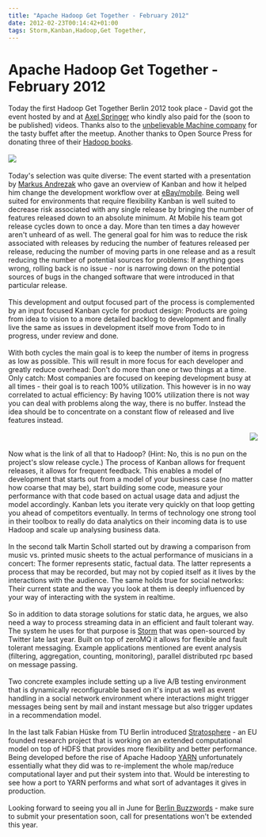 ```yaml
---
title: "Apache Hadoop Get Together - February 2012"
date: 2012-02-23T00:14:42+01:00
tags: Storm,Kanban,Hadoop,Get Together,
---
```


# Apache Hadoop Get Together - February 2012


Today the first Hadoop Get Together Berlin 2012 took place - David got the event hosted by and at <a 
href="http://www.axelspringer.de/">Axel Springer</a> who kindly also paid for the (soon to be published) videos. Thanks 
also to the <a href="http://www.unbelievable-machine.com/">unbelievable Machine company</a> for the tasty buffet after 
the meetup. Another thanks to Open Source Press for donating three of their <a 
href="https://www.opensourcepress.de/index.php?26&tt_products=343">Hadoop books</a>.<br><br><img 
src="http://isabel-drost.de/Bilder/wordpress/hgt_andre_feb_2012.jpg" 
style="float:left;padding-right:10pt"/><br><br>Today's selection was quite diverse: The event started with a 
presentation by <a href="http://twitter.com/#!/markusandrezak">Markus Andrezak</a> who gave an overview of Kanban and 
how it helped him change the development workflow over at <a href="http://www.mobile.de/">eBay/mobile</a>. Being well 
suited for environments that require flexibility Kanban is well suited to decrease risk associated with any single 
release by bringing the number of features released down to an absolute minimum. At Mobile his team got release cycles 
down to once a day. More than ten times a day however aren't unheard of as well. The general goal for him was to reduce 
the risk associated with releases by reducing the number of features released per release, reducing the number of 
moving parts in one release and as a result reducing the number of potential sources for problems: If anything goes 
wrong, rolling back is no issue - nor is narrowing down on the potential sources of bugs in the changed software that 
were introduced in that particular release.<br><br>This development and output focused part of the process is 
complemented by an input focused Kanban cycle for product design: Products are going from idea to vision to a more 
detailed backlog to development and finally live the same as issues in development itself move from Todo to in 
progress, under review and done.<br><br>With both cycles the main goal is to keep the number of items in progress as 
low as possible. This will result in more focus for each developer and greatly reduce overhead: Don't do more than one 
or two things at a time. Only catch: Most companies are focused on keeping development busy at all times - their goal 
is to reach 100% utilization. This however is in no way correlated to actual efficiency: By having 100% utilization 
there is not way you can deal with problems along the way, there is no buffer. Instead the idea should be to 
concentrate on a constant flow of released and live features instead.<br><br><img 
src="http://isabel-drost.de/Bilder/wordpress/hgt_all_feb2012.jpg" style="float:right"/><br><br>Now what is the link of 
all that to Hadoop? (Hint: No, this is no pun on the project's slow release cycle.) The process of Kanban allows for 
frequent releases, it allows for frequent feedback. This enables a model of development that starts out from a model of 
your business case (no matter how coarse that may be), start building some code, measure your performance with that 
code based on actual usage data and adjust the model accordingly. Kanban lets you iterate very quickly on that loop 
getting you ahead of competitors eventually. In terms of technology one strong tool in their toolbox to really do data 
analytics on their incoming data is to use Hadoop and scale up analysing business data.<br><br>In the second talk 
Martin Scholl started out by drawing a comparison from music vs. printed music sheets to the actual performance of 
musicians in a concert: The former represents static, factual data. The latter represents a process that may be 
recorded, but may not by copied itself as it lives by the interactions with the audience. The same holds true for 
social networks: Their current state and the way you look at them is deeply influenced by your way of interacting with 
the system in realtime.<br><br>So in addition to data storage solutions for static data, he argues, we also need a way 
to process streaming data in an efficient and fault tolerant way. The system he uses for that purpose is <a 
href="https://github.com/nathanmarz/storm">Storm</a> that was open-sourced by Twitter late last year. Built on top of 
zeroMQ it allows for flexible and fault tolerant messaging. Example applications mentioned are event analysis 
(filtering, aggregation, counting, monitoring), parallel distributed rpc based on message passing.<br><br>Two concrete 
examples include setting up a live A/B testing environment that is dynamically reconfigurable based on it's input as 
well as event handling in a social network environment where interactions might trigger messages being sent by mail and 
instant message but also trigger updates in a recommendation model.<br><br>In the last talk Fabian Hüske from TU Berlin 
introduced <a href="http://www.stratosphere.eu/">Stratosphere</a> - an EU founded research project that is working on 
an extended computational model on top of HDFS that provides more flexibility and better performance. Being developed 
before the rise of Apache Hadoop <a 
href="http://hadoop.apache.org/common/docs/r0.23.0/hadoop-yarn/hadoop-yarn-site/YARN.html">YARN</a> unfortunately 
essentially what they did was to re-implement the whole map/reduce computational layer and put their system into that. 
Would be interesting to see how a port to YARN performs and what sort of advantages it gives in production. 
<br><br>Looking forward to seeing you all in June for <a href="http://berlinbuzzwords.de">Berlin Buzzwords</a> - make 
sure to submit your presentation soon, call for presentations won't be extended this year.
